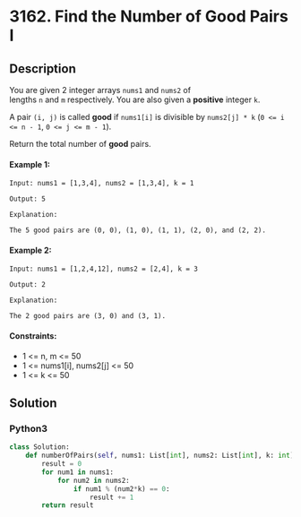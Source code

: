 # 3162. Find the Number of Good Pairs I


## Description
You are given 2 integer arrays `nums1` and `nums2` of lengths `n` and `m` respectively. You are also given a **positive** integer `k`.

A pair `(i, j)` is called **good** if `nums1[i]` is divisible by `nums2[j] * k` (`0 <= i <= n - 1`, `0 <= j <= m - 1`).

Return the total number of **good** pairs.

#### Example 1:
```
Input: nums1 = [1,3,4], nums2 = [1,3,4], k = 1

Output: 5

Explanation:

The 5 good pairs are (0, 0), (1, 0), (1, 1), (2, 0), and (2, 2).
```

#### Example 2:
```
Input: nums1 = [1,2,4,12], nums2 = [2,4], k = 3

Output: 2

Explanation:

The 2 good pairs are (3, 0) and (3, 1).
```

#### Constraints:
- 1 <= n, m <= 50
- 1 <= nums1[i], nums2[j] <= 50
- 1 <= k <= 50


## Solution

### Python3
```python
class Solution:
    def numberOfPairs(self, nums1: List[int], nums2: List[int], k: int) -> int:
        result = 0
        for num1 in nums1:
            for num2 in nums2:
                if num1 % (num2*k) == 0:
                    result += 1
        return result
```
